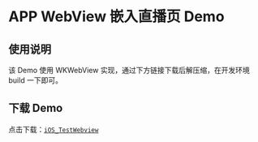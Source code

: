 # APP WebView 嵌入直播页 Demo

## 使用说明

该 Demo 使用 WKWebView 实现，通过下方链接下载后解压缩，在开发环境 build 一下即可。

## 下载 Demo

点击下载：[`iOS_TestWebview`](http://shangzhibo-img.b0.upaiyun.com/DEMO/iOS_TestWebview.zip)

